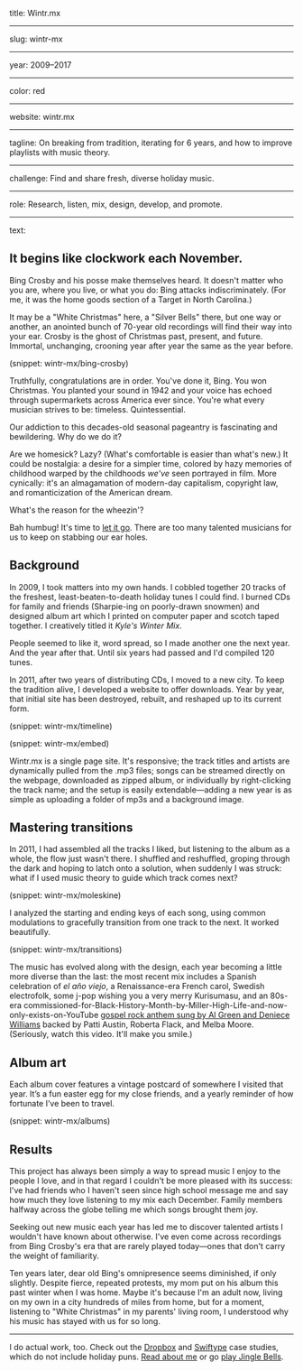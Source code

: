 title: Wintr.mx

----

slug: wintr-mx

----

year: 2009–2017

----

color: red

----

website: wintr.mx

----

tagline: On breaking from tradition, iterating for 6 years, and how to improve playlists with music theory.

----

challenge: Find and share fresh, diverse holiday music.

----

role: Research, listen, mix, design, develop, and promote.

----

text:

## It begins like clockwork each November.

Bing Crosby and his posse make themselves heard. It doesn't matter who you are, where you live, or what you do: Bing attacks indiscriminately. (For me, it was the home goods section of a Target in North Carolina.)

It may be a "White Christmas" here, a "Silver Bells" there, but one way or another, an anointed bunch of 70-year old recordings will find their way into your ear. Crosby is the ghost of Christmas past, present, and future. Immortal, unchanging, crooning year after year the same as the year before.

(snippet: wintr-mx/bing-crosby)

Truthfully, congratulations are in order. You've done it, Bing. You won Christmas. You planted your sound in 1942 and your voice has echoed through supermarkets across America ever since. You're what every musician strives to be: timeless. Quintessential.

Our addiction to this decades-old seasonal pageantry is fascinating and bewildering. Why do we do it? 

Are we homesick? Lazy? (What's comfortable is easier than what's new.) It could be nostalgia: a desire for a simpler time, colored by hazy memories of childhood warped by the childhoods *we've* seen portrayed in film. More cynically: it's an almagamation of modern-day capitalism, copyright law, and romanticization of the American dream.

What's the reason for the wheezin'?

Bah humbug! It's time to [let it go](https://www.youtube.com/watch?v=moSFlvxnbgk). There are too many talented musicians for us to keep on stabbing our ear holes.

## Background

In 2009, I took matters into my own hands. I cobbled together 20 tracks of the freshest, least-beaten-to-death holiday tunes I could find. I burned <span class="uppercase">CD</span>s for family and friends (Sharpie-ing on poorly-drawn snowmen) and designed album art which I printed on computer paper and scotch taped together. I creatively titled it *Kyle's Winter Mix*.

People seemed to like it, word spread, so I made another one the next year. And the year after that. Until six years had passed and I'd compiled 120 tunes. 

In 2011, after two years of distributing <span class="uppercase">CD</span>s, I moved to a new city. To keep the tradition alive, I developed a website to offer downloads. Year by year, that initial site has been destroyed, rebuilt, and reshaped up to its current form.

(snippet: wintr-mx/timeline)

(snippet: wintr-mx/embed)

Wintr.mx is a single page site. It's responsive; the track titles and artists are dynamically pulled from the .mp3 files; songs can be streamed directly on the webpage, downloaded as zipped album, or individually by right-clicking the track name; and the setup is easily extendable—adding a new year is as simple as uploading a folder of mp3s and a background image.

## Mastering transitions

In 2011, I had assembled all the tracks I liked, but listening to the album as a whole, the flow just wasn't there. I shuffled and reshuffled, groping through the dark and hoping to latch onto a solution, when suddenly I was struck: what if I used music theory to guide which track comes next?

(snippet: wintr-mx/moleskine)

I analyzed the starting and ending keys of each song, using common modulations to gracefully transition from one track to the next. It worked beautifully.

(snippet: wintr-mx/transitions)

The music has evolved along with the design, each year becoming a little more diverse than the last: the most recent mix includes a Spanish celebration of <em title="the old year">el año viejo</em>, a Renaissance-era French carol, Swedish electrofolk, some j-pop wishing you a very merry Kurisumasu, and an 80s-era commissioned-for-Black-History-Month-by-Miller-High-Life-and-now-only-exists-on-YouTube [gospel rock anthem sung by Al Green and Deniece Williams](https://www.youtube.com/watch?v=cwWhu8tw4nU) backed by Patti Austin, Roberta Flack, and Melba Moore. (Seriously, watch this video. It'll make you smile.)

## Album art

Each album cover features a vintage postcard of somewhere I visited that year. It’s a fun easter egg for my close friends, and a yearly reminder of how fortunate I’ve been to travel.

(snippet: wintr-mx/albums)

## Results

This project has always been simply a way to spread music I enjoy to the people I love, and in that regard I couldn't be more pleased with its success: I've had friends who I haven't seen since high school message me and say how much they love listening to my mix each December. Family members halfway across the globe telling me which songs brought them joy.

Seeking out new music each year has led me to discover talented artists I wouldn't have known about otherwise. I've even come across recordings from Bing Crosby's era that are rarely played today—ones that don't carry the weight of familiarity.

Ten years later, dear old Bing's omnipresence seems diminished, if only slightly. Despite fierce, repeated protests, my mom put on his album this past winter when I was home. Maybe it's because I'm an adult now, living on my own in a city hundreds of miles from home, but for a moment, listening to "White Christmas" in my parents' living room, I understood why his music has stayed with us for so long.

---

I do actual work, too. Check out the [Dropbox](/work/dropbox) and [Swiftype](/work/swiftype) case studies, which do not include holiday puns. [Read about me](/about) or go [play Jingle Bells](/).
